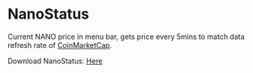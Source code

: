 # NanoStatus

Current NANO price in menu bar, gets price every 5mins to match data refresh rate of [CoinMarketCap](https://coinmarketcap.com).

Download NanoStatus: [Here](https://cdn.rawgit.com/schenkty/NanoStatus/2a88d2a9/NanoStatus.zip)
